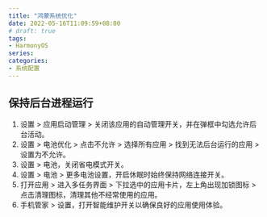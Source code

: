 ```yaml
---
title: "鸿蒙系统优化"
date: 2022-05-16T11:09:59+08:00
# draft: true
tags:
- HarmonyOS
series:
categories:
- 系统配置
---
```


## 保持后台进程运行

1. 设置 > 应用启动管理 > 关闭该应用的自动管理开关，并在弹框中勾选允许后台活动。
2. 设置 > 电池优化 > 点击不允许 > 选择所有应用 > 找到无法后台运行的应用 > 设置为不允许。
3. 设置 > 电池，关闭省电模式开关。
4. 设置 > 电池 > 更多电池设置，开启休眠时始终保持网络连接开关。
5. 打开应用 > 进入多任务界面 > 下拉选中的应用卡片，左上角出现加锁图标 > 点击清理图标，清理其他不经常使用的应用。
6. 手机管家 > 设置，打开智能维护开关以确保良好的应用使用体验。

